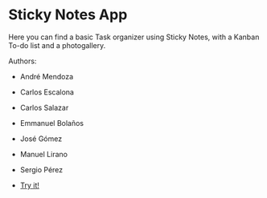 # Sticky Notes App
 
Here you can find a basic Task organizer using Sticky Notes, with a Kanban To-do list and a photogallery.

Authors:
- André Mendoza
- Carlos Escalona
- Carlos Salazar
- Emmanuel Bolaños
- José Gómez
- Manuel Lirano
- Sergio Pérez

- [Try it!](https://carlosaec-ks.github.io/StickyNotes/)